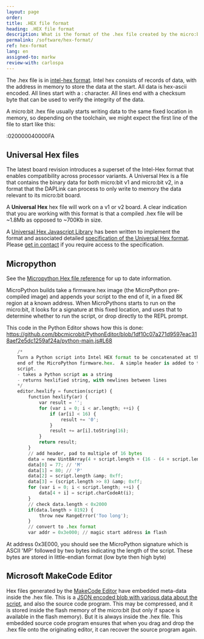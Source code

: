 ```yaml
---
layout: page
order:
title: .HEX file format
heading: .HEX file format
description: What is the format of the .hex file created by the micro:bit editors?
permalink: /software/hex-format/
ref: hex-format
lang: en
assigned-to: markw
review-with: carlospa
---
```


The .hex file is in [intel-hex format](https://en.wikipedia.org/wiki/Intel_HEX). Intel hex consists of records of data, with the address in memory to store the data at the start. All data is hex-ascii encoded. All lines start with a : character. All lines end with a checksum byte that can be used to verify the integrity of the data.

A micro:bit .hex file usually starts writing data to the same fixed location in memory, so depending on the toolchain, we might expect the first line of the file to start like this:

:020000040000FA

## Universal Hex files

The latest board revision introduces a superset of the Intel-Hex format that enables compatibility across processor variants. A Universal Hex is a file that contains the binary data for both micro:bit <span class="v1">v1</span> and micro:bit <span class="v2">v2</span>, in a format that the DAPLink can process to only write to memory the data relevant to its micro:bit board.

A **Universal Hex** hex file will work on a v1 or v2 board. 
A clear indication that you are working with this format is that a compiled .hex file will be ~1.8Mb as opposed to ~700Kb in size.

A [Universal Hex Javascript Library](https://github.com/microbit-foundation/microbit-universal-hex) has been written to implement the format and associated detailed [specification of the Universal Hex format](https://github.com/microbit-foundation/universal-hex/).  Please [get in contact](mailto:support@microbit.org?subject=Request%20for%20access%20to%20Universal%20hex&20spec&body=Name%3A%0D%0A%0D%0AGitHub%20ID%3A) if you require access to the specification.

## Micropython

See the [Micropython Hex file reference](https://microbit-micropython.readthedocs.io/en/latest/devguide/hexformat.html) for up to date information.

MicroPython builds take a firmware.hex image (the MicroPython pre-compiled image) and appends your script to the end of it, in a fixed 8K region at a known address. When MicroPythons starts to run on the micro:bit, it looks for a signature at this fixed location, and uses that to determine whether to run the script, or drop directly to the REPL prompt.

This code in the Python Editor shows how this is done: <https://github.com/bbcmicrobit/PythonEditor/blob/1df10c07a271d9597eac318aef2e5dc1259af24a/python-main.js#L68>

```python
    /*
    Turn a Python script into Intel HEX format to be concatenated at the
    end of the MicroPython firmware.hex.  A simple header is added to the
    script.
    - takes a Python script as a string
    - returns hexlified string, with newlines between lines
    */
    editor.hexlify = function(script) {
        function hexlify(ar) {
            var result = '';
            for (var i = 0; i < ar.length; ++i) {
                if (ar[i] < 16) {
                    result += '0';
                }
                result += ar[i].toString(16);
            }
            return result;
        }
        // add header, pad to multiple of 16 bytes
        data = new Uint8Array(4 + script.length + (16 - (4 + script.length) % 16));
        data[0] = 77; // 'M'
        data[1] = 80; // 'P'
        data[2] = script.length &amp; 0xff;
        data[3] = (script.length >> 8) &amp; 0xff;
        for (var i = 0; i < script.length; ++i) {
            data[4 + i] = script.charCodeAt(i);
        }
        // check data.length < 0x2000
        if(data.length > 8192) {
            throw new RangeError('Too long');
        }
        // convert to .hex format
        var addr = 0x3e000; // magic start address in flash
```
At address 0x3E000, you should see the MicroPython signature which is ASCII 'MP' followed by two bytes indicating the length of the script. These bytes are stored in little-endian format (low byte then high byte)

## Microsoft MakeCode Editor

Hex files generated by the [MakeCode Editor](https://makecode.microbit.org) have embedded meta-data inside the .hex file. This is a [JSON encoded blob with various data about the script](https://github.com/Microsoft/pxt/blob/437f53ca6311335c7f3f75a062ec1079b4e7806a/docs/source-embedding.md), and also the source code program. This may be compressed, and it is stored inside the flash memory of the micro:bit (but only if space is available in the flash memory). But it is always inside the .hex file. This embedded source code program ensures that when you drag and drop the .hex file onto the originating editor, it can recover the source program again.
